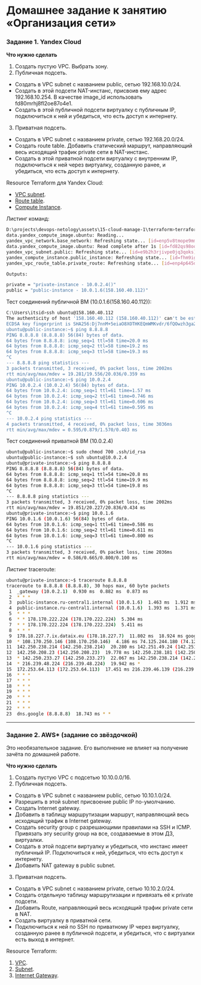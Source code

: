 # Домашнее задание к занятию «Организация сети»

### Задание 1. Yandex Cloud 

**Что нужно сделать**

1. Создать пустую VPC. Выбрать зону.
2. Публичная подсеть.

 - Создать в VPC subnet с названием public, сетью 192.168.10.0/24.
 - Создать в этой подсети NAT-инстанс, присвоив ему адрес 192.168.10.254. В качестве image_id использовать fd80mrhj8fl2oe87o4e1.
 - Создать в этой публичной подсети виртуалку с публичным IP, подключиться к ней и убедиться, что есть доступ к интернету.
3. Приватная подсеть.
 - Создать в VPC subnet с названием private, сетью 192.168.20.0/24.
 - Создать route table. Добавить статический маршрут, направляющий весь исходящий трафик private сети в NAT-инстанс.
 - Создать в этой приватной подсети виртуалку с внутренним IP, подключиться к ней через виртуалку, созданную ранее, и убедиться, что есть доступ к интернету.

Resource Terraform для Yandex Cloud:

- [VPC subnet](https://registry.terraform.io/providers/yandex-cloud/yandex/latest/docs/resources/vpc_subnet).
- [Route table](https://registry.terraform.io/providers/yandex-cloud/yandex/latest/docs/resources/vpc_route_table).
- [Compute Instance](https://registry.terraform.io/providers/yandex-cloud/yandex/latest/docs/resources/compute_instance).


Листинг команд:
```sh
D:\projects\devops-netology\assets\15-cloud-manage-1\terraform>terraform apply
data.yandex_compute_image.ubuntu: Reading...
yandex_vpc_network.base_network: Refreshing state... [id=enp5v8tmope9mmgp5oiq]
data.yandex_compute_image.ubuntu: Read complete after 1s [id=fd82qs98ootbak6lkmmj]
yandex_vpc_subnet.public: Refreshing state... [id=e9b2h3rjivpe0jq3qoks]
yandex_compute_instance.public_instance: Refreshing state... [id=fhm9igglfr83jtrlpbbp]
yandex_vpc_route_table.private_route: Refreshing state... [id=enp4p645d0nol550fns7]

Outputs:

private = "private-instance - 10.0.2.4()"
public = "public-instance - 10.0.1.6(158.160.40.112)"
```
Тест соединений публичной ВМ (10.0.1.6(158.160.40.112)):
```sh
C:\Users\itsid>ssh ubuntu@158.160.40.112
The authenticity of host '158.160.40.112 (158.160.40.112)' can't be established.
ECDSA key fingerprint is SHA256:Dj7nnM+5eiaO8XOTHKEQmWMKvdr/6fQOwzh3ga2oDho.
ubuntu@public-instance:~$ ping 8.8.8.8
PING 8.8.8.8 (8.8.8.8) 56(84) bytes of data.
64 bytes from 8.8.8.8: icmp_seq=1 ttl=58 time=20.0 ms
64 bytes from 8.8.8.8: icmp_seq=2 ttl=58 time=19.2 ms
64 bytes from 8.8.8.8: icmp_seq=3 ttl=58 time=19.3 ms
^C
--- 8.8.8.8 ping statistics ---
3 packets transmitted, 3 received, 0% packet loss, time 2002ms
rtt min/avg/max/mdev = 19.281/19.556/20.036/0.359 ms
ubuntu@public-instance:~$ ping 10.0.2.4
PING 10.0.2.4 (10.0.2.4) 56(84) bytes of data.
64 bytes from 10.0.2.4: icmp_seq=1 ttl=61 time=1.57 ms
64 bytes from 10.0.2.4: icmp_seq=2 ttl=61 time=0.746 ms
64 bytes from 10.0.2.4: icmp_seq=3 ttl=61 time=0.606 ms
64 bytes from 10.0.2.4: icmp_seq=4 ttl=61 time=0.595 ms
^C
--- 10.0.2.4 ping statistics ---
4 packets transmitted, 4 received, 0% packet loss, time 3036ms
rtt min/avg/max/mdev = 0.595/0.879/1.570/0.403 ms

```

Тест соединений приватной ВМ (10.0.2.4)
```sh
ubuntu@public-instance:~$ sudo chmod 700 .ssh/id_rsa
ubuntu@public-instance:~$ ssh ubuntu@10.0.2.4
ubuntu@private-instance:~$ ping 8.8.8.8
PING 8.8.8.8 (8.8.8.8) 56(84) bytes of data.
64 bytes from 8.8.8.8: icmp_seq=1 ttl=54 time=20.8 ms
64 bytes from 8.8.8.8: icmp_seq=2 ttl=54 time=19.9 ms
64 bytes from 8.8.8.8: icmp_seq=3 ttl=54 time=19.8 ms
^C
--- 8.8.8.8 ping statistics ---
3 packets transmitted, 3 received, 0% packet loss, time 2002ms
rtt min/avg/max/mdev = 19.851/20.227/20.836/0.434 ms
ubuntu@private-instance:~$ ping 10.0.1.6
PING 10.0.1.6 (10.0.1.6) 56(84) bytes of data.
64 bytes from 10.0.1.6: icmp_seq=1 ttl=61 time=0.586 ms
64 bytes from 10.0.1.6: icmp_seq=2 ttl=61 time=0.611 ms
64 bytes from 10.0.1.6: icmp_seq=3 ttl=61 time=0.800 ms
^C
--- 10.0.1.6 ping statistics ---
3 packets transmitted, 3 received, 0% packet loss, time 2036ms
rtt min/avg/max/mdev = 0.586/0.665/0.800/0.100 ms
```

Листинг traceroute:
```sh
ubuntu@private-instance:~$ traceroute 8.8.8.8
traceroute to 8.8.8.8 (8.8.8.8), 30 hops max, 60 byte packets
 1  _gateway (10.0.2.1)  0.930 ms  0.882 ms  0.873 ms
 2  * * *
 3  public-instance.ru-central1.internal (10.0.1.6)  1.463 ms  1.912 ms  1.414 ms
 4  public-instance.ru-central1.internal (10.0.1.6)  1.393 ms  1.371 ms  1.794 ms
 5  * * *
 6  * * 178.170.222.224 (178.170.222.224)  5.304 ms
 7  * * 178.170.222.224 (178.170.222.224)  5.411 ms
 8  * * *
 9  178.18.227.7.ix.dataix.eu (178.18.227.7)  11.802 ms  18.924 ms google1.msk.piter-ix.net (185.0.13.212)  18.673 ms
10  * 108.170.250.146 (108.170.250.146)  4.186 ms 74.125.244.180 (74.125.244.180)  18.341 ms
11  142.250.238.214 (142.250.238.214)  20.280 ms 142.251.49.24 (142.251.49.24)  20.579 ms 108.170.227.90 (108.170.227.90)  4.207 ms
12  142.250.208.23 (142.250.208.23)  19.778 ms 142.250.238.181 (142.250.238.181)  19.709 ms 142.251.238.70 (142.251.238.70)  22.633 ms
13  * 142.250.233.27 (142.250.233.27)  22.067 ms 142.250.238.214 (142.250.238.214)  25.422 ms
14  * 216.239.48.224 (216.239.48.224)  19.942 ms *
15  172.253.64.113 (172.253.64.113)  17.451 ms 216.239.46.139 (216.239.46.139)  16.873 ms 108.170.233.163 (108.170.233.163)  21.559 ms
16  * * *
17  * * *
18  * * *
19  * * *
20  * * *
21  * * *
22  * * *
23  dns.google (8.8.8.8)  18.743 ms * *
```

---
### Задание 2. AWS* (задание со звёздочкой)

Это необязательное задание. Его выполнение не влияет на получение зачёта по домашней работе.

**Что нужно сделать**

1. Создать пустую VPC с подсетью 10.10.0.0/16.
2. Публичная подсеть.

 - Создать в VPC subnet с названием public, сетью 10.10.1.0/24.
 - Разрешить в этой subnet присвоение public IP по-умолчанию.
 - Создать Internet gateway.
 - Добавить в таблицу маршрутизации маршрут, направляющий весь исходящий трафик в Internet gateway.
 - Создать security group с разрешающими правилами на SSH и ICMP. Привязать эту security group на все, создаваемые в этом ДЗ, виртуалки.
 - Создать в этой подсети виртуалку и убедиться, что инстанс имеет публичный IP. Подключиться к ней, убедиться, что есть доступ к интернету.
 - Добавить NAT gateway в public subnet.
3. Приватная подсеть.
 - Создать в VPC subnet с названием private, сетью 10.10.2.0/24.
 - Создать отдельную таблицу маршрутизации и привязать её к private подсети.
 - Добавить Route, направляющий весь исходящий трафик private сети в NAT.
 - Создать виртуалку в приватной сети.
 - Подключиться к ней по SSH по приватному IP через виртуалку, созданную ранее в публичной подсети, и убедиться, что с виртуалки есть выход в интернет.

Resource Terraform:

1. [VPC](https://registry.terraform.io/providers/hashicorp/aws/latest/docs/resources/vpc).
1. [Subnet](https://registry.terraform.io/providers/hashicorp/aws/latest/docs/resources/subnet).
1. [Internet Gateway](https://registry.terraform.io/providers/hashicorp/aws/latest/docs/resources/internet_gateway).

